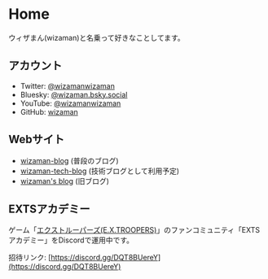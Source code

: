 # Home

ウィザまん(wizaman)と名乗って好きなことしてます。

## アカウント

- Twitter: [@wizamanwizaman](https://twitter.com/wizamanwizaman)
- Bluesky: [@wizaman.bsky.social](https://bsky.app/profile/wizaman.bsky.social)
- YouTube: [@wizamanwizaman](https://www.youtube.com/@wizamanwizaman)
- GitHub: [wizaman](https://github.com/wizaman)

## Webサイト

- [wizaman-blog](https://wizaman.hatenablog.com/) (普段のブログ)
- [wizaman-tech-blog](https://wizaman-tech.hatenablog.com/) (技術ブログとして利用予定)
- [wizaman's blog](https://blog.wizaman.net/) (旧ブログ)

## EXTSアカデミー

ゲーム「[エクストルーパーズ(E.X.TROOPERS)](https://www.capcom-games.com/product/ja-jp/extroopers/)」のファンコミュニティ「EXTSアカデミー」をDiscordで運用中です。

招待リンク: [https://discord.gg/DQT8BUereY](https://discord.gg/DQT8BUereY)
